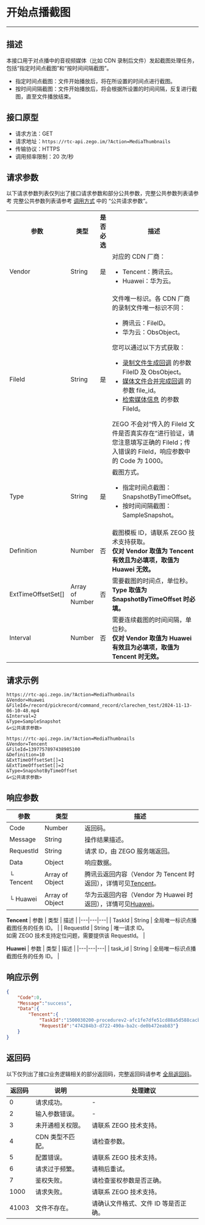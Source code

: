 # 开始点播截图

- - -


## 描述

本接口用于对点播中的音视频媒体（比如 CDN 录制后文件）发起截图处理任务，包括“指定时间点截图”和“按时间间隔截图”。
- 指定时间点截图：文件开始播放后，将在所设置的时间点进行截图。
- 按时间间隔截图：文件开始播放后，将会根据所设置的时间间隔，反复进行截图，直至文件播放结束。

## 接口原型

- 请求方法：GET
- 请求地址：`https://rtc-api.zego.im/?Action=MediaThumbnails`
- 传输协议：HTTPS
- 调用频率限制：20 次/秒

## 请求参数

以下请求参数列表仅列出了接口请求参数和部分公共参数，完整公共参数列表请参考 完整公共参数列表请参考 [调用方式](/live-streaming-server/api-reference/accessing-server-apis#公共请求参数) 中的 “公共请求参数”。

<table>
  
<tbody><tr>
<th>参数</th>
<th>类型</th>
<th>是否必选</th>
<th>描述</th>
</tr>
<tr>
<td>Vendor</td>
<td>String</td>
<td>是</td>
<td>对应的 CDN 厂商：<br/><ul><li>Tencent：腾讯云。</li><li>Huawei：华为云。</li></ul></td>
</tr>
<tr>
<td>FileId</td>
<td>String</td>
<td>是</td>
<td>
文件唯一标识。各 CDN 厂商的录制文件唯一标识不同：<br/>
<ul>
<li>腾讯云：FileID。</li><li>华为云：ObsObject。</li>
</ul>
您可以通过以下方式获取：
<ul>
<li><a href="https://doc-zh.zego.im/article/19690" target="blank">录制文件生成回调</a> 的参数 FileID 及 ObsObject。</li>
<li><a href="https://doc-zh.zego.im/article/19692" target="blank">媒体文件合并完成回调</a> 的参数 file_id。</li>
<li><a href="https://doc-zh.zego.im/article/19637" target="blank">检索媒体信息</a> 的参数 FileId。</li>
</ul>

<Warning title="注意">
ZEGO 不会对“传入的 FileId 文件是否真实存在”进行验证，请您注意填写正确的 FileId；传入错误的 FileId，响应参数中的 Code 为 1000。
</Warning>

</td>
</tr>
<tr>
<td>Type</td>
<td>String</td>
<td>是</td>
<td>
截图方式。
<ul>
<li>指定时间点截图：SnapshotByTimeOffset。</li><li>按时间间隔截图：SampleSnapshot。</li>
</ul>
</td>
</tr>
<tr>
<td>Definition</td>
<td>Number</td>
<td>否</td>
<td>截图模板 ID，请联系 ZEGO 技术支持获取。<br/><b>仅对 Vendor 取值为 Tencent 有效且为必填项，取值为 Huawei 无效。</b><br/></td>
</tr>
<tr>
<td>ExtTimeOffsetSet[]</td>
<td>Array of Number</td>
<td>否</td>
<td>需要截图的时间点，单位秒。<br/><b>Type 取值为 SnapshotByTimeOffset 时必填。</b><br/></td>
</tr>
<tr>
<td>Interval</td>
<td>Number</td>
<td>否</td>
<td>需要连续截图的时间间隔，单位秒。<br/><b>仅对 Vendor 取值为 Huawei 有效且为必填项，取值为 Tencent 时无效。</b><br/></td>
</tr>
</tbody></table>


## 请求示例
```
https://rtc-api.zego.im/?Action=MediaThumbnails
&Vendor=Huawei
&FileId=/record/pickrecord/command_record/clarechen_test/2024-11-13-06-10-48.mp4
&Interval=2
&Type=SampleSnapshot
&<公共请求参数>

https://rtc-api.zego.im/?Action=MediaThumbnails
&Vendor=Tencent
&FileId=1397757897438985100
&Definition=10
&ExtTimeOffsetSet[]=1
&ExtTimeOffsetSet[]=2
&Type=SnapshotByTimeOffset
&<公共请求参数>
```

## 响应参数

| 参数 | 类型 | 描述 |
|---|---|---|
| Code | Number | 返回码。 |
| Message | String | 操作结果描述。 |
| RequestId | String | 请求 ID，由 ZEGO 服务端返回。 |
| Data | Object | 响应数据。 |
| └ Tencent | Array of Object | 腾讯云返回内容（Vendor 为 Tencent 时返回），详情可见[Tencent](#tencent)。 |
| └ Huawei | Array of Object | 华为云返回内容（Vendor 为 Huawei 时返回），详情可见[Huawei](#huawei)。 |

<a id="tencent"></a>
**Tencent**
| 参数 | 类型 | 描述 |
|---|---|---|
| TaskId | String | 全局唯一标识点播截图任务的任务 ID。 |
| RequestId | String | 唯一请求 ID。<br/>如需 ZEGO 技术支持定位问题，需要提供该 RequestId。 |

<a id="huawei"></a>
**Huawei**
| 参数 | 类型 | 描述 |
|---|---|---|
| task_id | String | 全局唯一标识点播截图任务的任务 ID。 |



## 响应示例

```json
{
    "Code":0,
    "Message":"success",
    "Data":{
        "Tencent":{
            "TaskId":"1500030200-procedurev2-afc1fe7dfe51cd88a5d588cacba53393tt0",
            "RequestId":"474284b3-d722-490a-ba2c-de0b472eab83"}
    }
}
```

## 返回码

以下仅列出了接口业务逻辑相关的部分返回码，完整返回码请参考 [全局返回码](https://doc-zh.zego.im/)。

|返回码|说明|处理建议|
|-----|------|-----|
| 0 | 请求成功。 |-|
| 2 | 输入参数错误。 |-|
| 3 | 未开通相关权限。 | 请联系 ZEGO 技术支持。|
| 4 | CDN 类型不匹配。 | 请检查参数。|
| 5 | 配置错误。 | 请联系 ZEGO 技术支持。|
| 6 | 请求过于频繁。 | 请稍后重试。|
| 7 | 鉴权失败。 | 请检查鉴权参数是否正确。|
| 1000  | 请求失败。 | 请联系 ZEGO 技术支持。|
| 41003  | 文件不存在。 | 请确认文件格式、文件 ID 等是否正确。|
